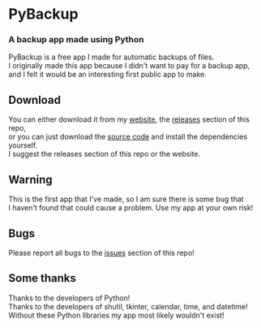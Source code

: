 # PyBackup
### A backup app made using Python  

PyBackup is a free app I made for automatic backups of files.  
I originally made this app because I didn't want to pay for a backup app,  
and I felt it would be an interesting first public app to make.

## Download
You can either download it from my [website](https://gitko01.github.io), the [releases](https://github.com/Gitko01/PyBackup/releases) section of this repo,  
or you can just download the [source code](https://github.com/Gitko01/PyBackup/archive/refs/heads/main.zip) and install the dependencies yourself.  
I suggest the releases section of this repo or the website.

## Warning
This is the first app that I've made, so I am sure there is some bug that  
I haven't found that could cause a problem. Use my app at your own risk!

## Bugs
Please report all bugs to the [issues](https://github.com/Gitko01/PyBackup/issues) section of this repo!

## Some thanks
Thanks to the developers of Python!  
Thanks to the developers of shutil, tkinter, calendar, time, and datetime!  
Without these Python libraries my app most likely wouldn't exist!